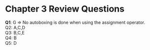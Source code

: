 # Chapter 3 Review Questions

__Q1__: G => No autoboxing is done when using the assignment operator.  
Q2: A,C,D  
Q3: B,C,E  
Q4: B  
Q5: D
